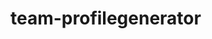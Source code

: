 # team-profilegenerator


<!-- // create test , start making questions for inquirer prompts with their respective requirement , then use answers to create a new manager/intern /engineer , then looping all employees and create cards the put cards on html and write file. -->